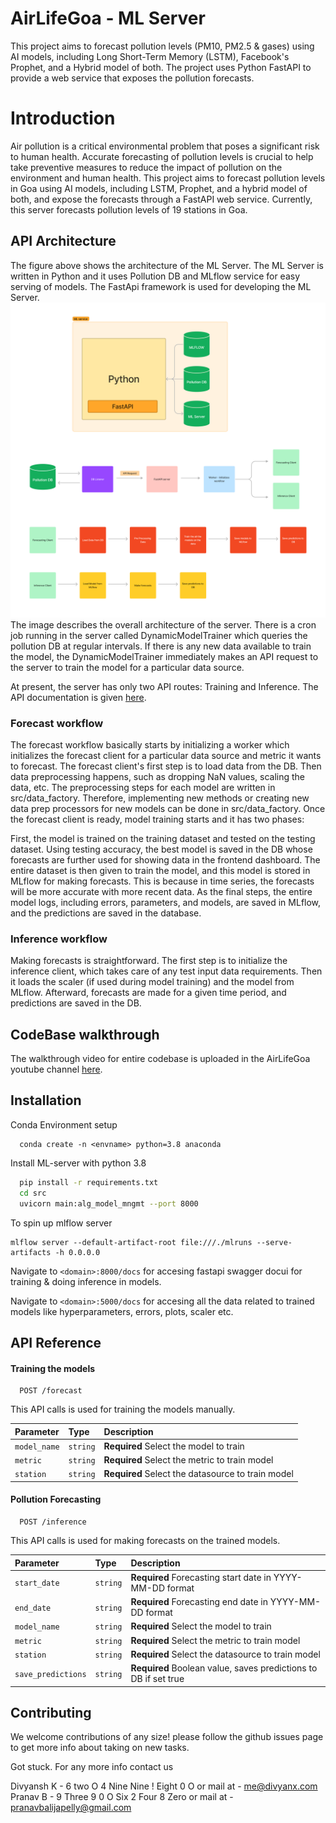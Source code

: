 
# AirLifeGoa - ML Server  

This project aims to forecast pollution levels (PM10, PM2.5 & gases) using AI models, including Long Short-Term Memory (LSTM), Facebook's Prophet, and a Hybrid model of both. The project uses Python FastAPI to provide a web service that exposes the pollution forecasts.

# Introduction
Air pollution is a critical environmental problem that poses a significant risk to human health. Accurate forecasting of pollution levels is crucial to help take preventive measures to reduce the impact of pollution on the environment and human health. This project aims to forecast pollution levels in Goa using AI models, including LSTM, Prophet, and a hybrid model of both, and expose the forecasts through a FastAPI web service. Currently, this server forecasts pollution levels of 19 stations in Goa.





## API Architecture
The figure above shows the architecture of the ML Server. The ML Server is written in Python and it uses Pollution DB and MLflow service for easy serving of models. The FastApi framework is used for developing the ML Server.
![ML Server Architecture + Workflow ](https://github.com/AirLifeGoa/ML-service/blob/main/architecture_workflow.png)
The image describes the overall architecture of the server. There is a cron job running in the server called DynamicModelTrainer which queries the pollution DB at regular intervals. If there is any new data available to train the model, the DynamicModelTrainer immediately makes an API request to the server to train the model for a particular data source.

At present, the server has only two API routes: Training and Inference. The API documentation is given [here](#API-Reference). 

### Forecast workflow
  The forecast workflow basically starts by initializing a worker which initializes the forecast client for a particular data source and metric it wants to forecast. The forecast client's first step is to load data from the DB. Then data preprocessing happens, such as dropping NaN values, scaling the data, etc. The preprocessing steps for each model are written in src/data_factory. Therefore, implementing new methods or creating new data prep processors for new models can be done in src/data_factory. Once the forecast client is ready, model training starts and it has two phases:

First, the model is trained on the training dataset and tested on the testing dataset. Using testing accuracy, the best model is saved in the DB whose forecasts are further used for showing data in the frontend dashboard.
The entire dataset is then given to train the model, and this model is stored in MLflow for making forecasts. This is because in time series, the forecasts will be more accurate with more recent data.
As the final steps, the entire model logs, including errors, parameters, and models, are saved in MLflow, and the predictions are saved in the database.

### Inference workflow
 Making forecasts is straightforward. The first step is to initialize the inference client, which takes care of any test input data requirements. Then it loads the scaler (if used during model training) and the model from MLflow. Afterward, forecasts are made for a given time period, and predictions are saved in the DB.

## CodeBase walkthrough 
The walkthrough video for entire codebase is uploaded in the AirLifeGoa youtube channel [here](https://www.youtube.com/@AirLifeGoa). 
 
## Installation

Conda Environment setup 

```
  conda create -n <envname> python=3.8 anaconda
```
Install ML-server with python 3.8

```bash
  pip install -r requirements.txt
  cd src
  uvicorn main:alg_model_mngmt --port 8000
```

To spin up mlflow server 
```
mlflow server --default-artifact-root file:///./mlruns --serve-artifacts -h 0.0.0.0  
```

Navigate to ```<domain>:8000/docs``` for accesing fastapi swagger docui for training & doing inference in models.

Navigate to ```<domain>:5000/docs``` for accesing all the data related to trained models like hyperparameters, errors, plots, scaler etc.



## API Reference

#### Training the models

```http
  POST /forecast
```
  This API calls is used for training the models manually.

| Parameter | Type     | Description                |
| :-------- | :------- | :------------------------- |
| `model_name` | `string` | **Required** Select the model to train |
| `metric` | `string` | **Required** Select the metric to train model |
| `station` | `string` | **Required** Select the datasource to train model |

#### Pollution Forecasting


```http
  POST /inference
```
This API calls is used for making forecasts on the trained models.

| Parameter | Type     | Description                       |
| :-------- | :------- | :-------------------------------- |
| `start_date`      | `string` | **Required** Forecasting start date in YYYY-MM-DD format|
| `end_date`      | `string` | **Required** Forecasting end date in YYYY-MM-DD format|
| `model_name` | `string` | **Required** Select the model to train |
| `metric` | `string` | **Required** Select the metric to train model |
| `station` | `string` | **Required** Select the datasource to train model |
| `save_predictions`      | `string` | **Required** Boolean value, saves predictions to DB if set true |

## Contributing

We welcome contributions of any size! please follow the github issues page to get more info about taking on new tasks.

Got stuck. For any more info contact us

Divyansh K - 6 two O 4 Nine Nine ! Eight 0 O or mail at - me@divyanx.com        
Pranav B - 9 Three 9 0 O Six 2 Four 8 Zero  or mail at - pranavbalijapelly@gmail.com

